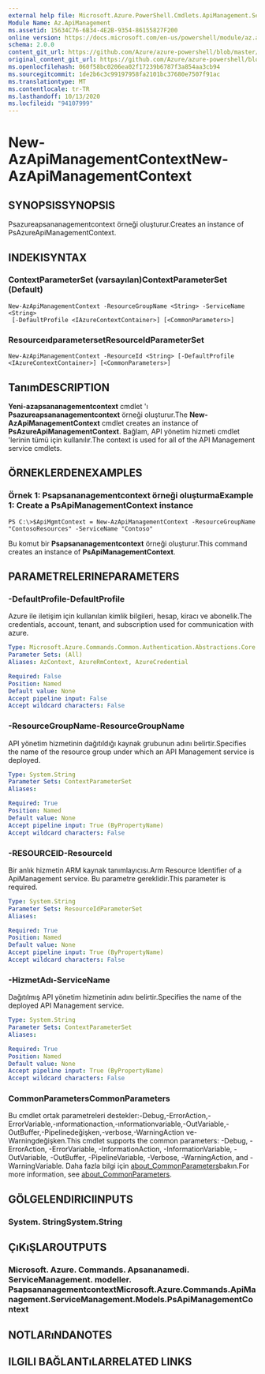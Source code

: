 ```yaml
---
external help file: Microsoft.Azure.PowerShell.Cmdlets.ApiManagement.ServiceManagement.dll-Help.xml
Module Name: Az.ApiManagement
ms.assetid: 15634C76-6B34-4E2B-9354-86155827F200
online version: https://docs.microsoft.com/en-us/powershell/module/az.apimanagement/new-azapimanagementcontext
schema: 2.0.0
content_git_url: https://github.com/Azure/azure-powershell/blob/master/src/ApiManagement/ApiManagement/help/New-AzApiManagementContext.md
original_content_git_url: https://github.com/Azure/azure-powershell/blob/master/src/ApiManagement/ApiManagement/help/New-AzApiManagementContext.md
ms.openlocfilehash: 060f58bc0206ea02f17239b6787f3a854aa3cb94
ms.sourcegitcommit: 1de2b6c3c99197958fa2101bc37680e7507f91ac
ms.translationtype: MT
ms.contentlocale: tr-TR
ms.lasthandoff: 10/13/2020
ms.locfileid: "94107999"
---
```

# <span data-ttu-id="e6ed7-101">New-AzApiManagementContext</span><span class="sxs-lookup"><span data-stu-id="e6ed7-101">New-AzApiManagementContext</span></span>

## <span data-ttu-id="e6ed7-102">SYNOPSIS</span><span class="sxs-lookup"><span data-stu-id="e6ed7-102">SYNOPSIS</span></span>
<span data-ttu-id="e6ed7-103">Psazureapsananagementcontext örneği oluşturur.</span><span class="sxs-lookup"><span data-stu-id="e6ed7-103">Creates an instance of PsAzureApiManagementContext.</span></span>

## <span data-ttu-id="e6ed7-104">INDEKI</span><span class="sxs-lookup"><span data-stu-id="e6ed7-104">SYNTAX</span></span>

### <span data-ttu-id="e6ed7-105">ContextParameterSet (varsayılan)</span><span class="sxs-lookup"><span data-stu-id="e6ed7-105">ContextParameterSet (Default)</span></span>
```
New-AzApiManagementContext -ResourceGroupName <String> -ServiceName <String>
 [-DefaultProfile <IAzureContextContainer>] [<CommonParameters>]
```

### <span data-ttu-id="e6ed7-106">Resourceıdparameterset</span><span class="sxs-lookup"><span data-stu-id="e6ed7-106">ResourceIdParameterSet</span></span>
```
New-AzApiManagementContext -ResourceId <String> [-DefaultProfile <IAzureContextContainer>] [<CommonParameters>]
```

## <span data-ttu-id="e6ed7-107">Tanım</span><span class="sxs-lookup"><span data-stu-id="e6ed7-107">DESCRIPTION</span></span>
<span data-ttu-id="e6ed7-108">**Yeni-azapsananagementcontext** cmdlet 'ı **Psazureapsananagementcontext** örneği oluşturur.</span><span class="sxs-lookup"><span data-stu-id="e6ed7-108">The **New-AzApiManagementContext** cmdlet creates an instance of **PsAzureApiManagementContext**.</span></span>
<span data-ttu-id="e6ed7-109">Bağlam, API yönetim hizmeti cmdlet 'lerinin tümü için kullanılır.</span><span class="sxs-lookup"><span data-stu-id="e6ed7-109">The context is used for all of the API Management service cmdlets.</span></span>

## <span data-ttu-id="e6ed7-110">ÖRNEKLERDEN</span><span class="sxs-lookup"><span data-stu-id="e6ed7-110">EXAMPLES</span></span>

### <span data-ttu-id="e6ed7-111">Örnek 1: Psapsananagementcontext örneği oluşturma</span><span class="sxs-lookup"><span data-stu-id="e6ed7-111">Example 1: Create a PsApiManagementContext instance</span></span>
```
PS C:\>$ApiMgmtContext = New-AzApiManagementContext -ResourceGroupName "ContosoResources" -ServiceName "Contoso"
```

<span data-ttu-id="e6ed7-112">Bu komut bir **Psapsananagementcontext** örneği oluşturur.</span><span class="sxs-lookup"><span data-stu-id="e6ed7-112">This command creates an instance of **PsApiManagementContext**.</span></span>

## <span data-ttu-id="e6ed7-113">PARAMETRELERINE</span><span class="sxs-lookup"><span data-stu-id="e6ed7-113">PARAMETERS</span></span>

### <span data-ttu-id="e6ed7-114">-DefaultProfile</span><span class="sxs-lookup"><span data-stu-id="e6ed7-114">-DefaultProfile</span></span>
<span data-ttu-id="e6ed7-115">Azure ile iletişim için kullanılan kimlik bilgileri, hesap, kiracı ve abonelik.</span><span class="sxs-lookup"><span data-stu-id="e6ed7-115">The credentials, account, tenant, and subscription used for communication with azure.</span></span>

```yaml
Type: Microsoft.Azure.Commands.Common.Authentication.Abstractions.Core.IAzureContextContainer
Parameter Sets: (All)
Aliases: AzContext, AzureRmContext, AzureCredential

Required: False
Position: Named
Default value: None
Accept pipeline input: False
Accept wildcard characters: False
```

### <span data-ttu-id="e6ed7-116">-ResourceGroupName</span><span class="sxs-lookup"><span data-stu-id="e6ed7-116">-ResourceGroupName</span></span>
<span data-ttu-id="e6ed7-117">API yönetim hizmetinin dağıtıldığı kaynak grubunun adını belirtir.</span><span class="sxs-lookup"><span data-stu-id="e6ed7-117">Specifies the name of the resource group under which an API Management service is deployed.</span></span>

```yaml
Type: System.String
Parameter Sets: ContextParameterSet
Aliases:

Required: True
Position: Named
Default value: None
Accept pipeline input: True (ByPropertyName)
Accept wildcard characters: False
```

### <span data-ttu-id="e6ed7-118">-RESOURCEID</span><span class="sxs-lookup"><span data-stu-id="e6ed7-118">-ResourceId</span></span>
<span data-ttu-id="e6ed7-119">Bir anlık hizmetin ARM kaynak tanımlayıcısı.</span><span class="sxs-lookup"><span data-stu-id="e6ed7-119">Arm Resource Identifier of a ApiManagement service.</span></span> <span data-ttu-id="e6ed7-120">Bu parametre gereklidir.</span><span class="sxs-lookup"><span data-stu-id="e6ed7-120">This parameter is required.</span></span>

```yaml
Type: System.String
Parameter Sets: ResourceIdParameterSet
Aliases:

Required: True
Position: Named
Default value: None
Accept pipeline input: True (ByPropertyName)
Accept wildcard characters: False
```

### <span data-ttu-id="e6ed7-121">-HizmetAdı</span><span class="sxs-lookup"><span data-stu-id="e6ed7-121">-ServiceName</span></span>
<span data-ttu-id="e6ed7-122">Dağıtılmış API yönetim hizmetinin adını belirtir.</span><span class="sxs-lookup"><span data-stu-id="e6ed7-122">Specifies the name of the deployed API Management service.</span></span>

```yaml
Type: System.String
Parameter Sets: ContextParameterSet
Aliases:

Required: True
Position: Named
Default value: None
Accept pipeline input: True (ByPropertyName)
Accept wildcard characters: False
```

### <span data-ttu-id="e6ed7-123">CommonParameters</span><span class="sxs-lookup"><span data-stu-id="e6ed7-123">CommonParameters</span></span>
<span data-ttu-id="e6ed7-124">Bu cmdlet ortak parametreleri destekler:-Debug,-ErrorAction,-ErrorVariable,-ınformationaction,-ınformationvariable,-OutVariable,-OutBuffer,-Pipelinedeğişken,-verbose,-WarningAction ve-Warningdeğişken.</span><span class="sxs-lookup"><span data-stu-id="e6ed7-124">This cmdlet supports the common parameters: -Debug, -ErrorAction, -ErrorVariable, -InformationAction, -InformationVariable, -OutVariable, -OutBuffer, -PipelineVariable, -Verbose, -WarningAction, and -WarningVariable.</span></span> <span data-ttu-id="e6ed7-125">Daha fazla bilgi için [about_CommonParameters](http://go.microsoft.com/fwlink/?LinkID=113216)bakın.</span><span class="sxs-lookup"><span data-stu-id="e6ed7-125">For more information, see [about_CommonParameters](http://go.microsoft.com/fwlink/?LinkID=113216).</span></span>

## <span data-ttu-id="e6ed7-126">GÖLGELENDIRICI</span><span class="sxs-lookup"><span data-stu-id="e6ed7-126">INPUTS</span></span>

### <span data-ttu-id="e6ed7-127">System. String</span><span class="sxs-lookup"><span data-stu-id="e6ed7-127">System.String</span></span>

## <span data-ttu-id="e6ed7-128">ÇıKıŞLAR</span><span class="sxs-lookup"><span data-stu-id="e6ed7-128">OUTPUTS</span></span>

### <span data-ttu-id="e6ed7-129">Microsoft. Azure. Commands. Apsananamedi. ServiceManagement. modeller. Psapsananagementcontext</span><span class="sxs-lookup"><span data-stu-id="e6ed7-129">Microsoft.Azure.Commands.ApiManagement.ServiceManagement.Models.PsApiManagementContext</span></span>

## <span data-ttu-id="e6ed7-130">NOTLARıNDA</span><span class="sxs-lookup"><span data-stu-id="e6ed7-130">NOTES</span></span>

## <span data-ttu-id="e6ed7-131">ILGILI BAĞLANTıLAR</span><span class="sxs-lookup"><span data-stu-id="e6ed7-131">RELATED LINKS</span></span>
